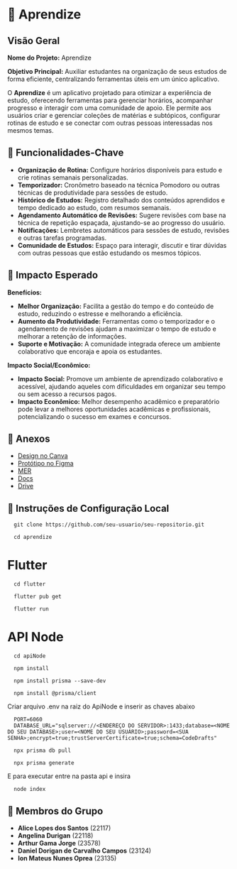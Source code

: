 # 🧠 Aprendize

## Visão Geral

**Nome do Projeto:** Aprendize

**Objetivo Principal:** Auxiliar estudantes na organização de seus estudos de forma eficiente, centralizando ferramentas úteis em um único aplicativo.

O **Aprendize** é um aplicativo projetado para otimizar a experiência de estudo, oferecendo ferramentas para gerenciar horários, acompanhar progresso e interagir com uma comunidade de apoio. Ele permite aos usuários criar e gerenciar coleções de matérias e subtópicos, configurar rotinas de estudo e se conectar com outras pessoas interessadas nos mesmos temas.

## 🎯 Funcionalidades-Chave

- **Organização de Rotina:** Configure horários disponíveis para estudo e crie rotinas semanais personalizadas.
- **Temporizador:** Cronômetro baseado na técnica Pomodoro ou outras técnicas de produtividade para sessões de estudo.
- **Histórico de Estudos:** Registro detalhado dos conteúdos aprendidos e tempo dedicado ao estudo, com resumos semanais.
- **Agendamento Automático de Revisões:** Sugere revisões com base na técnica de repetição espaçada, ajustando-se ao progresso do usuário.
- **Notificações:** Lembretes automáticos para sessões de estudo, revisões e outras tarefas programadas.
- **Comunidade de Estudos:** Espaço para interagir, discutir e tirar dúvidas com outras pessoas que estão estudando os mesmos tópicos.

## 🌟 Impacto Esperado

**Benefícios:**

- **Melhor Organização:** Facilita a gestão do tempo e do conteúdo de estudo, reduzindo o estresse e melhorando a eficiência.
- **Aumento da Produtividade:** Ferramentas como o temporizador e o agendamento de revisões ajudam a maximizar o tempo de estudo e melhorar a retenção de informações.
- **Suporte e Motivação:** A comunidade integrada oferece um ambiente colaborativo que encoraja e apoia os estudantes.

**Impacto Social/Econômico:**

- **Impacto Social:** Promove um ambiente de aprendizado colaborativo e acessível, ajudando aqueles com dificuldades em organizar seu tempo ou sem acesso a recursos pagos.
- **Impacto Econômico:** Melhor desempenho acadêmico e preparatório pode levar a melhores oportunidades acadêmicas e profissionais, potencializando o sucesso em exames e concursos.

## 📁 Anexos

- [Design no Canva](https://www.canva.com/pt_br/login/?redirect=%2Fdesign%2FDAGNgig3Gis%2FoqhxYU6KLmtk2G2coNM0lw%2Fedit)
- [Protótipo no Figma](https://www.figma.com/design/E1tBrXkEF3vLZ3pXjn87vO/Aprendize?node-id=0-1)
- [MER](https://lucid.app/lucidchart/e2f256d3-c3a7-4f2e-989a-aa9174ed20bf/edit?beaconFlowId=A0531744E941EAEE&invitationId=inv_bab0ff9a-d43e-43a1-8ddc-83a0cb3310e0&page=HWEp-vi-RSFO#)
- [Docs](https://docs.google.com/document/d/13lYIa2goEvbmv9-VFuTJ4FxTMG0gYBkv5I9BB-ekzoM/edit)
- [Drive](https://drive.google.com/drive/folders/1m9Y1Mtlh5-NJmDtdsa6GCkAD-0JHnwxi)

## 🚀 Instruções de Configuração Local

```console
  git clone https://github.com/seu-usuario/seu-repositorio.git
```
```console
  cd aprendize
```

# Flutter

```console
  cd flutter
```
```console
  flutter pub get
```
```console
  flutter run
```

# API Node
```console
  cd apiNode
```
```console
  npm install
```
```console
  npm install prisma --save-dev
```
```console
  npm install @prisma/client
```
Criar arquivo .env na raiz do ApiNode e inserir as chaves abaixo
```console
  PORT=6060
  DATABASE_URL="sqlserver://<ENDEREÇO DO SERVIDOR>:1433;database=<NOME DO SEU DATABASE>;user=<NOME DO SEU USUÁRIO>;password=<SUA SENHA>;encrypt=true;trustServerCertificate=true;schema=CodeDrafts"
```

```console
  npx prisma db pull
```
```console
  npx prisma generate
```

E para executar entre na pasta api e insira
```console
  node index
```

## 👥 Membros do Grupo

- **Alice Lopes dos Santos** (22117)
- **Angelina Durigan** (22118)
- **Arthur Gama Jorge** (23578)
- **Daniel Dorigan de Carvalho Campos** (23124)
- **Ion Mateus Nunes Oprea** (23135)